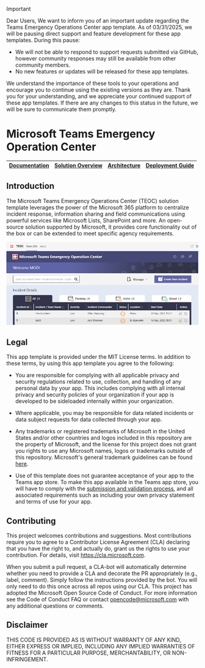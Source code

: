 > [!IMPORTANT]
> Dear Users,
We want to inform you of an important update regarding the Teams Emergency Operations Center app template. As of 03/31/2025, we will be pausing direct support and feature development for these app templates.
During this pause:
> - We will not be able to respond to support requests submitted via GitHub, however community responses may still be available from other community members.
> - No new features or updates will be released for these app templates.
> 
> We understand the importance of these tools to your operations and encourage you to continue using the existing versions as they are.
Thank you for your understanding, and we appreciate your continued support of these app templates. If there are any changes to this status in the future, we will be sure to communicate them promptly.
 
# Microsoft Teams Emergency Operation Center

| [Documentation](https://github.com/OfficeDev/microsoft-teams-emergency-operations-center/wiki) | [Solution Overview](https://github.com/OfficeDev/microsoft-teams-emergency-operations-center/wiki/Solution-Overview) | [Architecture](https://github.com/OfficeDev/microsoft-teams-emergency-operations-center/wiki/Architecture) | [Deployment Guide](https://github.com/OfficeDev/microsoft-teams-emergency-operations-center/wiki/Deployment-Guide) | 
| ---- | ---- | ---- | ---- |

## Introduction

The Microsoft Teams Emergency Operations Center (TEOC) solution template leverages the power of the Microsoft 365 platform to centralize incident response, information sharing and field communications using powerful services like Microsoft Lists, SharePoint and more. An open-source solution supported by Microsoft, it provides core functionality out of the box or can be extended to meet specific agency requirements.

![TEOC Screen](./Wiki/Images/Dashboard.png)  

## Legal

This app template is provided under the MIT License terms. In addition to these terms, by using this app template you agree to the following:

- You are responsible for complying with all applicable privacy and security regulations related to use, collection, and handling of any personal data by your app. This includes complying with all internal privacy and security policies of your organization if your app is developed to be sideloaded internally within your organization.

- Where applicable, you may be responsible for data related incidents or data subject requests for data collected through your app.

- Any trademarks or registered trademarks of Microsoft in the United States and/or other countries and logos included in this repository are the property of Microsoft, and the license for this project does not grant you rights to use any Microsoft names, logos or trademarks outside of this repository. Microsoft's general trademark guidelines can be found [here](https://www.microsoft.com/en-us/legal/intellectualproperty/trademarks/usage/general.aspx).

- Use of this template does not guarantee acceptance of your app to the Teams app store. To make this app available in the Teams app store, you will have to comply with the [submission and validation process](https://docs.microsoft.com/en-us/microsoftteams/platform/concepts/deploy-and-publish/appsource/publish), and all associated requirements such as including your own privacy statement and terms of use for your app.

## Contributing

This project welcomes contributions and suggestions. Most contributions require you to agree to a Contributor License Agreement (CLA) declaring that you have the right to, and actually do, grant us the rights to use your contribution. For details, visit https://cla.microsoft.com.

When you submit a pull request, a CLA-bot will automatically determine whether you need to provide a CLA and decorate the PR appropriately (e.g., label, comment). Simply follow the instructions provided by the bot. You will only need to do this once across all repos using our CLA. This project has adopted the Microsoft Open Source Code of Conduct. For more information see the Code of Conduct FAQ or contact opencode@microsoft.com with any additional questions or comments.

## Disclaimer

THIS CODE IS PROVIDED AS IS WITHOUT WARRANTY OF ANY KIND, EITHER EXPRESS OR IMPLIED, INCLUDING ANY IMPLIED WARRANTIES OF FITNESS FOR A PARTICULAR PURPOSE, MERCHANTABILITY, OR NON-INFRINGEMENT.
